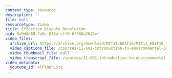 ```yaml
---
content_type: resource
description: ''
file: null
resourcetype: Video
title: Effective Dispute Resolution
uid: 5a9d8d88-7a5c-838a-cff9-6f586a2642ef
video_files:
  archive_url: https://archive.org/download/MIT11.601F16/MIT11_601F16_s13_300k.mp4
  video_captions_file: /courses/11-601-introduction-to-environmental-policy-and-planning-fall-2016/9f36974c0d6c54fbbfae17325d1a24df_klPt8DrL5tc.vtt
  video_thumbnail_file: null
  video_transcript_file: /courses/11-601-introduction-to-environmental-policy-and-planning-fall-2016/dda6ad589100086356465f16d75f7211_klPt8DrL5tc.pdf
video_metadata:
  youtube_id: klPt8DrL5tc
---
```

